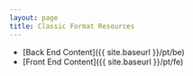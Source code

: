```yaml
---
layout: page
title: Classic Format Resources
---
```


- [Back End Content]({{ site.baseurl }}/pt/be)
- [Front End Content]({{ site.baseurl }}/pt/fe)